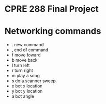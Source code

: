 # CPRE 288 Final Project

# Networking commands
- . new command
- , end of command
- f move foward
- b move back
- l turn left
- r turn right
- m play a song
- s do a scanner sweep
- x bot x location
- y bot y location
- a bot angle
